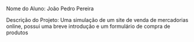 Nome do Aluno: João Pedro Pereira

Descrição do Projeto: Uma simulação de um site de venda de mercadorias online, possui uma breve introdução e um formulário de compra de produtos
